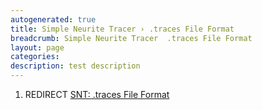 ```yaml
---
autogenerated: true
title: Simple Neurite Tracer › .traces File Format
breadcrumb: Simple Neurite Tracer  .traces File Format
layout: page
categories: 
description: test description
---
```


1.  REDIRECT [SNT: .traces File Format](SNT__.traces_File_Format)
